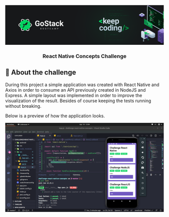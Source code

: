 <img alt="GoStack" src="src/assets/go-stack.png" />

<h3 align="center">
  React Native Concepts Challenge
</h3>

## :rocket: About the challenge

During this project a simple application was created with React Native and Axios in order to consume an API previously created in NodeJS and Express.
A simple layout was implemented in order to improve the visualization of the result. Besides of course keeping the tests running without breaking.

Below is a preview of how the application looks.

<img alt="GoStack" src="src/assets/react-native.png" />
